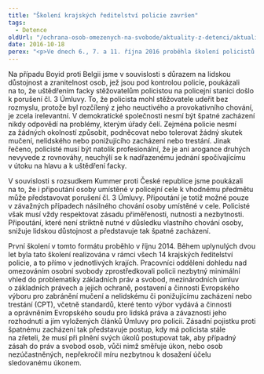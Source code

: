 ```yaml
---
title: "Školení krajských ředitelství policie završen"
tags:
  - Detence
oldUrl: "/ochrana-osob-omezenych-na-svobode/aktuality-z-detenci/aktuality-z-detenci-2016/skoleni-krajskych-reditelstvi-policie-zavrsen/"
date: 2016-10-18
perex: "<p>Ve dnech 6., 7. a 11. října 2016 proběhla školení policistů z Krajského ředitelství policie Středočeského a Ústeckého kraje. Zaměřila se na základní práva v souvislosti s omezením osobní svobody a umístěním v policejní cele ve světle judikatury Evropského soudu pro lidská práva. Pozornost byla věnována čl. 3 Úmluvy o ochraně lidských práv a základních svobod, dle kterého nesmí být nikdo mučen nebo podrobován nelidskému či ponižujícímu zacházení anebo trestu. </p>"
---
```


<!-- imported from the old website -->

<p>Na případu Boyid proti Belgii jsme v souvislosti s důrazem na lidskou důstojnost a zranitelnost osob, jež jsou pod kontrolou policie, poukázali na to, že uštědřením facky stěžovatelům policistou na policejní stanici došlo k porušení čl. 3 Úmluvy. To, že policista mohl stěžovatele udeřit bez rozmyslu, protože byl rozčílený z jeho neuctivého a provokativního chování, je zcela irelevantní. V demokratické společnosti nesmí být špatné zacházení nikdy odpovědí na problémy, kterým úřady čelí. Zejména policie nesmí za žádných okolností způsobit, podněcovat nebo tolerovat žádný skutek mučení, nelidského nebo ponižujícího zacházení nebo trestání. Jinak řečeno, policisté musí být natolik profesionální, že je ani arogance druhých nevyvede z rovnováhy, neuchýlí se k nadřazenému jednání spočívajícímu v útoku na hlavu a k uštědření facky. </p> <p>V souvislosti s rozsudkem Kummer proti České republice jsme poukázali na to, že i připoutání osoby umístěné v policejní cele k vhodnému předmětu může představovat porušení čl. 3 Úmluvy. Připoutání je totiž možné pouze v závažných případech násilného chování osoby umístěné v cele. Policisté však musí vždy respektovat zásadu přiměřenosti, nutnosti a nezbytnosti. Připoutání, které není striktně nutné v důsledku vlastního chování osoby, snižuje lidskou důstojnost a představuje tak špatné zacházení. </p><p> První školení v tomto formátu proběhlo v říjnu 2014. Během uplynulých dvou let byla tato školení realizována v rámci všech 14 krajských ředitelství policie, a to přímo v jednotlivých krajích. Pracovníci oddělení dohledu nad omezováním osobní svobody zprostředkovali policii nezbytný minimální vhled do problematiky základních práv a svobod, mezinárodních úmluv o základních právech a jejich ochraně, postavení a činnosti Evropského výboru pro zabránění mučení a nelidskému či ponižujícímu zacházení nebo trestání (CPT), včetně standardů, které tento výbor vydává a činnosti a oprávněním Evropského soudu pro lidská práva a závaznosti jeho rozhodnutí a jím vyložených článků Úmluvy pro policii. Zásadní pojistku proti špatnému zacházení tak představuje postup, kdy má policista stále na zřeteli, že musí při plnění svých úkolů postupovat tak, aby případný zásah do práv a svobod osob, vůči nimž směřuje úkon, nebo osob nezúčastněných, nepřekročil míru nezbytnou k dosažení účelu sledované<a name="_GoBack"></a>mu úkonem.</p>
